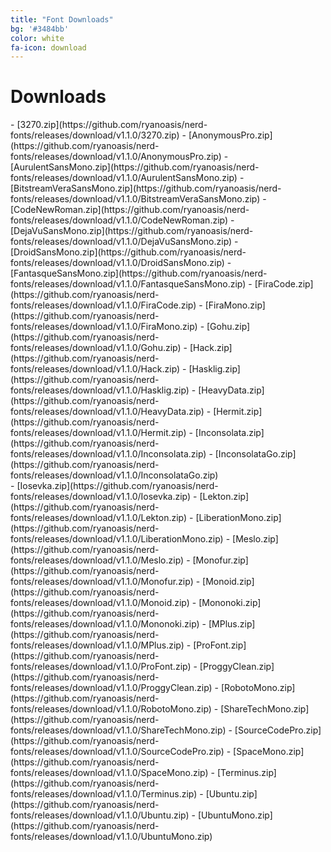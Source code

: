 ```yaml
---
title: "Font Downloads"
bg: '#3484bb'
color: white
fa-icon: download
---
```


# Downloads

<div class="half column" markdown="1">
- [3270.zip](https://github.com/ryanoasis/nerd-fonts/releases/download/v1.1.0/3270.zip)
- [AnonymousPro.zip](https://github.com/ryanoasis/nerd-fonts/releases/download/v1.1.0/AnonymousPro.zip)
- [AurulentSansMono.zip](https://github.com/ryanoasis/nerd-fonts/releases/download/v1.1.0/AurulentSansMono.zip)
- [BitstreamVeraSansMono.zip](https://github.com/ryanoasis/nerd-fonts/releases/download/v1.1.0/BitstreamVeraSansMono.zip)
- [CodeNewRoman.zip](https://github.com/ryanoasis/nerd-fonts/releases/download/v1.1.0/CodeNewRoman.zip)
- [DejaVuSansMono.zip](https://github.com/ryanoasis/nerd-fonts/releases/download/v1.1.0/DejaVuSansMono.zip)
- [DroidSansMono.zip](https://github.com/ryanoasis/nerd-fonts/releases/download/v1.1.0/DroidSansMono.zip)
- [FantasqueSansMono.zip](https://github.com/ryanoasis/nerd-fonts/releases/download/v1.1.0/FantasqueSansMono.zip)
- [FiraCode.zip](https://github.com/ryanoasis/nerd-fonts/releases/download/v1.1.0/FiraCode.zip)
- [FiraMono.zip](https://github.com/ryanoasis/nerd-fonts/releases/download/v1.1.0/FiraMono.zip)
- [Gohu.zip](https://github.com/ryanoasis/nerd-fonts/releases/download/v1.1.0/Gohu.zip)
- [Hack.zip](https://github.com/ryanoasis/nerd-fonts/releases/download/v1.1.0/Hack.zip)
- [Hasklig.zip](https://github.com/ryanoasis/nerd-fonts/releases/download/v1.1.0/Hasklig.zip)
- [HeavyData.zip](https://github.com/ryanoasis/nerd-fonts/releases/download/v1.1.0/HeavyData.zip)
- [Hermit.zip](https://github.com/ryanoasis/nerd-fonts/releases/download/v1.1.0/Hermit.zip)
- [Inconsolata.zip](https://github.com/ryanoasis/nerd-fonts/releases/download/v1.1.0/Inconsolata.zip)
- [InconsolataGo.zip](https://github.com/ryanoasis/nerd-fonts/releases/download/v1.1.0/InconsolataGo.zip)
</div>
<div class="half column" markdown="1">
- [Iosevka.zip](https://github.com/ryanoasis/nerd-fonts/releases/download/v1.1.0/Iosevka.zip)
- [Lekton.zip](https://github.com/ryanoasis/nerd-fonts/releases/download/v1.1.0/Lekton.zip)
- [LiberationMono.zip](https://github.com/ryanoasis/nerd-fonts/releases/download/v1.1.0/LiberationMono.zip)
- [Meslo.zip](https://github.com/ryanoasis/nerd-fonts/releases/download/v1.1.0/Meslo.zip)
- [Monofur.zip](https://github.com/ryanoasis/nerd-fonts/releases/download/v1.1.0/Monofur.zip)
- [Monoid.zip](https://github.com/ryanoasis/nerd-fonts/releases/download/v1.1.0/Monoid.zip)
- [Mononoki.zip](https://github.com/ryanoasis/nerd-fonts/releases/download/v1.1.0/Mononoki.zip)
- [MPlus.zip](https://github.com/ryanoasis/nerd-fonts/releases/download/v1.1.0/MPlus.zip)
- [ProFont.zip](https://github.com/ryanoasis/nerd-fonts/releases/download/v1.1.0/ProFont.zip)
- [ProggyClean.zip](https://github.com/ryanoasis/nerd-fonts/releases/download/v1.1.0/ProggyClean.zip)
- [RobotoMono.zip](https://github.com/ryanoasis/nerd-fonts/releases/download/v1.1.0/RobotoMono.zip)
- [ShareTechMono.zip](https://github.com/ryanoasis/nerd-fonts/releases/download/v1.1.0/ShareTechMono.zip)
- [SourceCodePro.zip](https://github.com/ryanoasis/nerd-fonts/releases/download/v1.1.0/SourceCodePro.zip)
- [SpaceMono.zip](https://github.com/ryanoasis/nerd-fonts/releases/download/v1.1.0/SpaceMono.zip)
- [Terminus.zip](https://github.com/ryanoasis/nerd-fonts/releases/download/v1.1.0/Terminus.zip)
- [Ubuntu.zip](https://github.com/ryanoasis/nerd-fonts/releases/download/v1.1.0/Ubuntu.zip)
- [UbuntuMono.zip](https://github.com/ryanoasis/nerd-fonts/releases/download/v1.1.0/UbuntuMono.zip)
</div>
